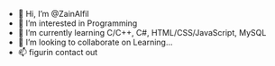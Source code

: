 - 👋 Hi, I’m @ZainAlfil
- 👀 I’m interested in Programming
- 🌱 I’m currently learning C/C++, C#, HTML/CSS/JavaScript, MySQL
- 💞️ I’m looking to collaborate on Learning...
- 📫 figurin contact out

<!---
ZainAlfil/ZainAlfil is a ✨ special ✨ repository because its `README.md` (this file) appears on your GitHub profile.
You can click the Preview link to take a look at your changes.
--->
